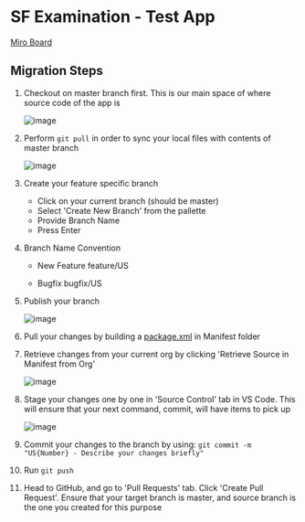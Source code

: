 # SF Examination - Test App 

[Miro Board](https://miro.com/app/board/uXjVMQNHXGo=/) 

## Migration Steps
1. Checkout on master branch first. This is our main space of where source code of the app is

    ![image](https://user-images.githubusercontent.com/110352438/234299651-aa55756f-f0ac-4124-858d-fd8fd732bf2b.png)

2. Perform ```git pull``` in order to sync your local files with contents of master branch

    ![image](https://user-images.githubusercontent.com/110352438/234299928-406b907d-7c14-48e0-96cd-bf0f54b52347.png)

3. Create your feature specific branch

    - Click on your current branch (should be master)
    - Select 'Create New Branch' from the pallette
    - Provide Branch Name
    - Press Enter

4. Branch Name Convention

    - New Feature
    feature/US

   - Bugfix
   bugfix/US
   
5. Publish your branch

    ![image](https://user-images.githubusercontent.com/110352438/234302795-7cc2499a-8b87-455f-8d7b-96c33b24b54a.png)

   
6. Pull your changes by building a [package.xml](https://developer.salesforce.com/docs/atlas.en-us.api_meta.meta/api_meta/manifest_samples.htm) in Manifest folder

7. Retrieve changes from your current org by clicking 'Retrieve Source in Manifest from Org'

    ![image](https://user-images.githubusercontent.com/110352438/234303161-bd2e8ebc-4a5f-433c-ba0f-5337c9994b72.png)

8. Stage your changes one by one in 'Source Control' tab in VS Code. This will ensure that your next command, commit, will have items to pick up

    ![image](https://user-images.githubusercontent.com/110352438/234303782-c3edb0e9-12d3-422c-bc7e-1117088dbeb8.png)

9. Commit your changes to the branch by using: ```git commit -m "US{Number} - Describe your changes briefly"```

10. Run ```git push```

11. Head to GitHub, and go to 'Pull Requests' tab. Click 'Create Pull Request'. Ensure that your target branch is master, and source branch is the one you created for this purpose
